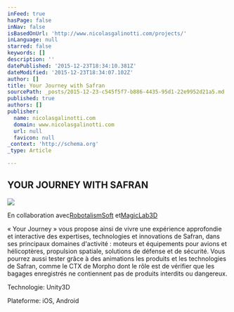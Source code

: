 ```yaml
---
inFeed: true
hasPage: false
inNav: false
isBasedOnUrl: 'http://www.nicolasgalinotti.com/projects/'
inLanguage: null
starred: false
keywords: []
description: ''
datePublished: '2015-12-23T18:34:10.381Z'
dateModified: '2015-12-23T18:34:07.102Z'
author: []
title: Your Journey with Safran
sourcePath: _posts/2015-12-23-c545f5f7-b886-4435-95d1-22e9952d21a5.md
published: true
authors: []
publisher:
  name: nicolasgalinotti.com
  domain: www.nicolasgalinotti.com
  url: null
  favicon: null
_context: 'http://schema.org'
_type: Article

---
```

## YOUR JOURNEY WITH SAFRAN
![](http://static1.squarespace.com/static/5311b8fae4b0dd604b3770a9/t/53127e24e4b0aeaef76d0054/1393720870249/12099444-1386546338372.jpg?format=1000w)

En collaboration avec[RobotalismSoft][0] et[MagicLab3D][1]

« Your Journey » vous propose ainsi de vivre une expérience approfondie et interactive des expertises, technologies et innovations de Safran, dans ses principaux domaines d'activité : moteurs et équipements pour avions et hélicoptères, propulsion spatiale, solutions de défense et de sécurité. Vous pourrez aussi tester grâce à des animations les produits et les technologies de Safran, comme le CTX de Morpho dont le rôle est de vérifier que les bagages enregistrés ne contiennent pas de produits interdits ou dangereux.

Technologie: Unity3D

Plateforme: iOS, Android

[0]: http://www.robotalismsoft.com/
[1]: http://www.magiclab3d.com/